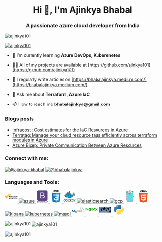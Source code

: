 <h1 align="center">Hi 👋, I'm Ajinkya Bhabal</h1>
<h3 align="center">A passionate azure cloud developer from India</h3>

<p align="left"> <img src="https://komarev.com/ghpvc/?username=ajinkya101&label=Profile%20views&color=0e75b6&style=flat" alt="ajinkya101" /> </p>

<p align="left"> <a href="https://github.com/ryo-ma/github-profile-trophy"><img src="https://github-profile-trophy.vercel.app/?username=ajinkya101" alt="ajinkya101" /></a> </p>

- 🌱 I’m currently learning **Azure DevOps, Kuberenetes**

- 👨‍💻 All of my projects are available at [https://github.com/ajinkya101](https://github.com/ajinkya101)

- 📝 I regularly write articles on [https://bhabalajinkya.medium.com/](https://bhabalajinkya.medium.com/)

- 💬 Ask me about **Terraform, Azure IaC**

- 📫 How to reach me **bhabalajinkya@gmail.com**

### Blogs posts
<!-- BLOG-POST-LIST:START -->
- [Infracost : Cost estimates for the IaC Resources in Azure](https://bhabalajinkya.medium.com/infracost-cost-estimates-for-the-iac-resources-in-azure-e840ab556d12?source=rss-bba14091c643------2)
- [Terratag: Manage your cloud resource tags efficiently across terraform modules in Azure](https://bhabalajinkya.medium.com/terratag-manage-your-cloud-resource-tags-efficiently-across-terraform-modules-in-azure-9d187b263f53?source=rss-bba14091c643------2)
- [Azure Bicep: Private Communication Between Azure Resources](https://bhabalajinkya.medium.com/azure-bicep-private-communication-between-azure-resources-f4a17c171cfb?source=rss-bba14091c643------2)
<!-- BLOG-POST-LIST:END -->

<h3 align="left">Connect with me:</h3>
<p align="left">
<a href="https://www.linkedin.com/in/ajinkya-bhabal" target="blank"><img align="center" src="https://raw.githubusercontent.com/rahuldkjain/github-profile-readme-generator/master/src/images/icons/Social/linked-in-alt.svg" alt="@ajinkya-bhabal" height="30" width="40" /></a>
<a href="https://medium.com/@bhabalajinkya" target="blank"><img align="center" src="https://raw.githubusercontent.com/rahuldkjain/github-profile-readme-generator/master/src/images/icons/Social/medium.svg" alt="@bhabalajinkya" height="30" width="40" /></a>
</p>

<h3 align="left">Languages and Tools:</h3>
<p align="left"> <a href="https://aws.amazon.com" target="_blank"> <img src="https://raw.githubusercontent.com/devicons/devicon/master/icons/amazonwebservices/amazonwebservices-original-wordmark.svg" alt="aws" width="40" height="40"/> </a> <a href="https://azure.microsoft.com/en-in/" target="_blank"> <img src="https://www.vectorlogo.zone/logos/microsoft_azure/microsoft_azure-icon.svg" alt="azure" width="40" height="40"/> </a> <a href="https://getbootstrap.com" target="_blank"> <img src="https://raw.githubusercontent.com/devicons/devicon/master/icons/bootstrap/bootstrap-plain-wordmark.svg" alt="bootstrap" width="40" height="40"/> </a> <a href="https://www.w3schools.com/css/" target="_blank"> <img src="https://raw.githubusercontent.com/devicons/devicon/master/icons/css3/css3-original-wordmark.svg" alt="css3" width="40" height="40"/> </a> <a href="https://www.docker.com/" target="_blank"> <img src="https://raw.githubusercontent.com/devicons/devicon/master/icons/docker/docker-original-wordmark.svg" alt="docker" width="40" height="40"/> </a> <a href="https://www.elastic.co" target="_blank"> <img src="https://www.vectorlogo.zone/logos/elastic/elastic-icon.svg" alt="elasticsearch" width="40" height="40"/> </a> <a href="https://cloud.google.com" target="_blank"> <img src="https://www.vectorlogo.zone/logos/google_cloud/google_cloud-icon.svg" alt="gcp" width="40" height="40"/> </a> <a href="https://golang.org" target="_blank"> <img src="https://raw.githubusercontent.com/devicons/devicon/master/icons/go/go-original.svg" alt="go" width="40" height="40"/> </a> <a href="https://www.w3.org/html/" target="_blank"> <img src="https://raw.githubusercontent.com/devicons/devicon/master/icons/html5/html5-original-wordmark.svg" alt="html5" width="40" height="40"/> </a> <a href="https://www.elastic.co/kibana" target="_blank"> <img src="https://www.vectorlogo.zone/logos/elasticco_kibana/elasticco_kibana-icon.svg" alt="kibana" width="40" height="40"/> </a> <a href="https://kubernetes.io" target="_blank"> <img src="https://www.vectorlogo.zone/logos/kubernetes/kubernetes-icon.svg" alt="kubernetes" width="40" height="40"/> </a> <a href="https://www.microsoft.com/en-us/sql-server" target="_blank"> <img src="https://www.svgrepo.com/show/303229/microsoft-sql-server-logo.svg" alt="mssql" width="40" height="40"/> </a> <a href="https://www.mysql.com/" target="_blank"> <img src="https://raw.githubusercontent.com/devicons/devicon/master/icons/mysql/mysql-original-wordmark.svg" alt="mysql" width="40" height="40"/> </a> <a href="https://www.nginx.com" target="_blank"> <img src="https://raw.githubusercontent.com/devicons/devicon/master/icons/nginx/nginx-original.svg" alt="nginx" width="40" height="40"/> </a> <a href="https://www.php.net" target="_blank"> <img src="https://raw.githubusercontent.com/devicons/devicon/master/icons/php/php-original.svg" alt="php" width="40" height="40"/> </a> <a href="https://www.python.org" target="_blank"> <img src="https://raw.githubusercontent.com/devicons/devicon/master/icons/python/python-original.svg" alt="python" width="40" height="40"/> </a> </p>

<p><img align="left" src="https://github-readme-stats.vercel.app/api/top-langs?username=ajinkya101&show_icons=true&locale=en&layout=compact" alt="ajinkya101" /></p>

<p>&nbsp;<img align="center" src="https://github-readme-stats.vercel.app/api?username=ajinkya101&show_icons=true&locale=en" alt="ajinkya101" /></p>

<p><img align="center" src="https://github-readme-streak-stats.herokuapp.com/?user=ajinkya101&" alt="ajinkya101" /></p>
